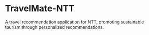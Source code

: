 # TravelMate-NTT
A travel recommendation application for NTT, promoting sustainable tourism through personalized recommendations.
